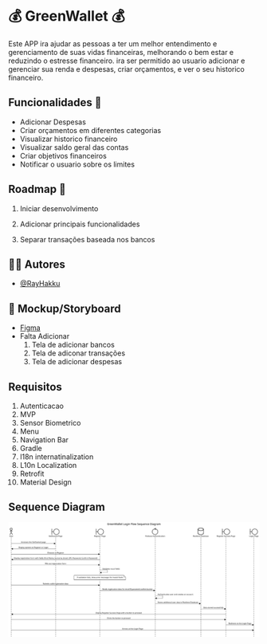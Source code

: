# :moneybag: GreenWallet :moneybag:

Este APP ira ajudar as pessoas a ter um melhor entendimento e gerenciamento de suas vidas financeiras, melhorando o bem estar e reduzindo o estresse financeiro.
ira ser permitido ao usuario adicionar e gerenciar sua renda e despesas, criar orçamentos, e ver o seu historico financeiro.

## Funcionalidades :pushpin:

- Adicionar Despesas
- Criar orçamentos em diferentes categorias
- Visualizar historico financeiro
- Visualizar saldo geral das contas
- Criar objetivos financeiros
- Notificar o usuario sobre os limites

## Roadmap :pushpin:

1. Iniciar desenvolvimento

2. Adicionar principais funcionalidades

3. Separar transações baseada nos bancos

## :man_technologist: Autores

- [@RayHakku](https://github.com/RayHakku)

## :receipt: Mockup/Storyboard

- [Figma](https://www.figma.com/file/J851lhiI8NmmmsGGKvYxrI/GreenWallet-Mobile?type=design&node-id=2%3A7&mode=design&t=lZ4de6VEOcTIoVjU-1) 
- Falta Adicionar
  1. Tela de adicionar bancos
  2. Tela de adiconar transações
  3. Tela de adicionar despesas

## Requisitos
  1. Autenticacao
  2. MVP
  3. Sensor Biometrico
  4. Menu
  5. Navigation Bar
  6. Gradle
  7. l18n internatinalization
  8. L10n Localization
  9. Retrofit 
  10. Material Design

## Sequence Diagram
![Sequence Diagram of a Login Flow](GreenWalletLoginFlowDiagram.png)